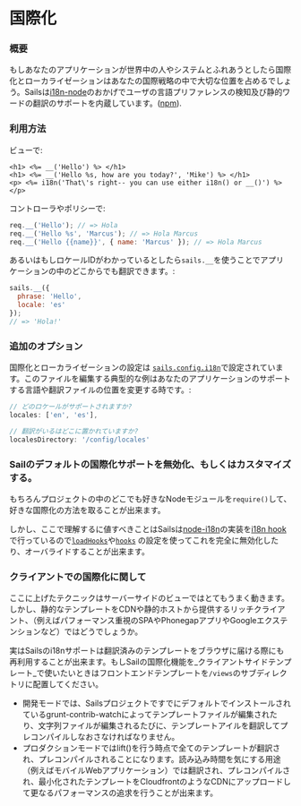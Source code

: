 # 国際化

### 概要

もしあなたのアプリケーションが世界中の人やシステムとふれあうとしたら国際化とローカライゼーションはあなたの国際戦略の中で大切な位置を占めるでしょう。Sailsは[i18n-node](https://github.com/mashpie/i18n-node)のおかげでユーザの言語プリファレンスの検知及び静的ワードの翻訳のサポートを内蔵しています。([npm](https://www.npmjs.org/package/i18n)).



<!--
  もしかしたらカバーすべきかも:
  *(ただ、これを含むのは明確でそれほど有用だったり大切だったししないかもしれません。自信はありませんが便利というよりややこしいかも。*
このビルトインのサポートは**動的にレンダリングされる**（**スタティック**でない）コンテントに対してです。予めサーバで処理されたレスポンスに対してのみこれを使うことが出来ます。別の言い方をすればこの翻訳機能はビューやコントローラ、ポリシーでは使えますがassetフォルダの中身に関しては使えません。

幾つかの原因（明らかな例としてはSEO対策やフラグメンテーションの理由など）から文字列の翻訳をフロントエンド（例えば：ブラウザやiOSアプリなど）で行うことは推奨されません。もちろん、それでもやれないことはないですがこのビルトインサポートをi18nのフックからは使わないでください。
-->


### 利用方法


ビューで:
```ejs
<h1> <%= __('Hello') %> </h1>
<h1> <%= __('Hello %s, how are you today?', 'Mike') %> </h1>
<p> <%= i18n('That\'s right-- you can use either i18n() or __()') %> </p>
```


コントローラやポリシーで:
```javascript
req.__('Hello'); // => Hola
req.__('Hello %s', 'Marcus'); // => Hola Marcus
req.__('Hello {{name}}', { name: 'Marcus' }); // => Hola Marcus
```


あるいはもしロケールIDがわかっているとしたら`sails.__`を使うことでアプリケーションの中のどこからでも翻訳できます。:

```javascript
sails.__({
  phrase: 'Hello',
  locale: 'es'
});
// => 'Hola!'
```



### 追加のオプション

国際化とローカライゼーションの設定は [`sails.config.i18n`](http://sailsjs.org/documentation/reference/sails.config/sails.config.i18n.html)で設定されています。このファイルを編集する典型的な例はあなたのアプリケーションのサポートする言語や翻訳ファイルの位置を変更する時です。:

```javascript
// どのロケールがサポートされますか?
locales: ['en', 'es'],

// 翻訳がいるはどこに置かれていますか?
localesDirectory: '/config/locales'
```




### Sailのデフォルトの国際化サポートを無効化、もしくはカスタマイズする。

もちろんプロジェクトの中のどこでも好きなNodeモジュールを`require()`して、好きな国際化の方法を取ることが出来ます。

しかし、ここで理解するに値すべきことはSailsは[node-i18n](https://github.com/mashpie/i18n-node)の実装を[i18n hook](http://sailsjs.org/documentation/concepts/Internationalization)で行っているので[`loadHooks`](https://github.com/balderdashy/sails-docs/blob/master/PAGE_NEEDED.md)や[`hooks`](https://github.com/balderdashy/sails-docs/blob/master/PAGE_NEEDED.md) の設定を使ってこれを完全に無効化したり、オーバライドすることが出来ます。


### クライアントでの国際化に関して

ここに上げたテクニックはサーバーサイドのビューではとてもうまく動きます。しかし、静的なテンプレートをCDNや静的ホストから提供するリッチクライアント、（例えばパフォーマンス重視のSPAやPhonegapアプリやGoogleエクステンションなど）ではどうでしょうか。

実はSailsのi18nサポートは翻訳済みのテンプレートをブラウザに届ける際にも再利用することが出来ます。もしSailの国際化機能を_クライアントサイドテンプレート_で使いたいときはフロントエンドテンプレートを`/views`のサブディレクトリに配置してください。
+ 開発モードでは、Sailsプロジェクトですでにデフォルトでインストールされているgrunt-contrib-watchによってテンプレートファイルが編集されたり、文字列ファイルが編集されるたびに、テンプレートアイルを翻訳してプレコンパイルしなおさなければなりません。
+ プロダクションモードではlift()を行う時点で全てのテンプレートが翻訳され、プレコンパイルされることになります。読み込み時間を気にする用途（例えばモバイルWebアプリケーション）では翻訳され、プレコンパイルされ、最小化されたテンプレートをCloudfrontのようなCDNにアップロードして更なるパフォーマンスの追求を行うことが出来ます。


<docmeta name="displayName" value="Internationalization">
